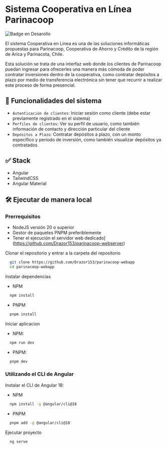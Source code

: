 # Sistema Cooperativa en Línea Parinacoop

![Badge en Desarollo](https://img.shields.io/badge/STATUS-EN%20DESAROLLO-green)

El sistema Cooperativa en Línea es una de las soluciones informáticas propuestas para Parinacoop, Cooperativa de Ahorro y Crédito de la región de Arica y Parinacota, Chile.

Esta solución se trata de una interfaz web donde los clientes de Parinacoop puedan ingresar para ofrecerles una manera más cómoda de poder contratar inversiones dentro de la cooperativa, como contratar depósitos a plazo por medio de transferencia electrónica sin tener que recurrir a realizar este proceso de forma presencial.


## 🔨 Funcionalidades del sistema
- `Autenticación de clientes`: Iniciar sesión como cliente (debe estar previamente registrado en el sistema)
- `Perfiles de clientes`: Ver su perfil de usuario, como también información de contacto y dirección particular del cliente
- `Depósitos a Plazo`: Contratar depósitos a plazo, con un monto específico y periodo de inversión, como también visualizar depósitos ya contratados


## ✅ Stack

- Angular
- TailwindCSS
- Angular Material



## 🛠️ Ejecutar de manera local
### Prerrequisitos

- NodeJS versión 20 o superior
- Gestor de paquetes PNPM preferiblemente
- Tener el ejecución el servidor web dedicado](https://github.com/Drazor153/parinacoop-webserver)

Clonar el repositorio y entrar a la carpeta del repositorio

```bash
  git clone https://github.com/Drazor153/parinacoop-webapp
  cd parinacoop-webapp
```

Instalar dependencias
- NPM
```bash
  npm install
```
- PNPM
```bash
  pnpm install
```

Iniciar aplicacion
- NPM:
```bash
  npm run dev
```
- PNPM:
```bash
  pnpm dev
```
### Utilizando el CLI de Angular

Instalar el CLI de Angular 18:
- NPM
```bash
  npm install -g @angular/cli@18
```
- PNPM
```bash
  pnpm add -g @angular/cli@18
```

Ejecutar proyecto
```bash
  ng serve
```
